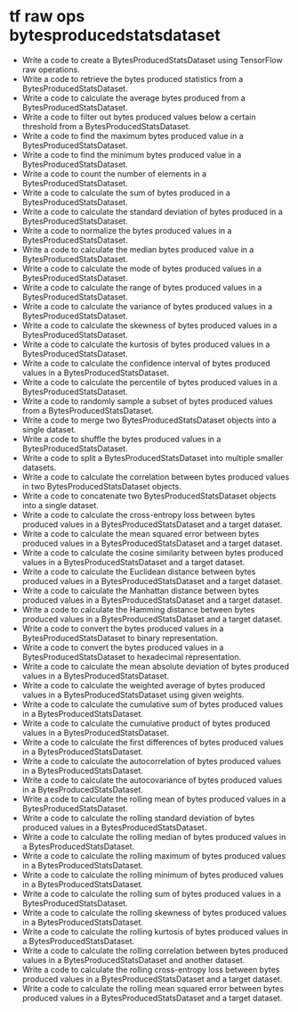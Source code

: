 # tf raw ops bytesproducedstatsdataset

- Write a code to create a BytesProducedStatsDataset using TensorFlow raw operations.
- Write a code to retrieve the bytes produced statistics from a BytesProducedStatsDataset.
- Write a code to calculate the average bytes produced from a BytesProducedStatsDataset.
- Write a code to filter out bytes produced values below a certain threshold from a BytesProducedStatsDataset.
- Write a code to find the maximum bytes produced value in a BytesProducedStatsDataset.
- Write a code to find the minimum bytes produced value in a BytesProducedStatsDataset.
- Write a code to count the number of elements in a BytesProducedStatsDataset.
- Write a code to calculate the sum of bytes produced in a BytesProducedStatsDataset.
- Write a code to calculate the standard deviation of bytes produced in a BytesProducedStatsDataset.
- Write a code to normalize the bytes produced values in a BytesProducedStatsDataset.
- Write a code to calculate the median bytes produced value in a BytesProducedStatsDataset.
- Write a code to calculate the mode of bytes produced values in a BytesProducedStatsDataset.
- Write a code to calculate the range of bytes produced values in a BytesProducedStatsDataset.
- Write a code to calculate the variance of bytes produced values in a BytesProducedStatsDataset.
- Write a code to calculate the skewness of bytes produced values in a BytesProducedStatsDataset.
- Write a code to calculate the kurtosis of bytes produced values in a BytesProducedStatsDataset.
- Write a code to calculate the confidence interval of bytes produced values in a BytesProducedStatsDataset.
- Write a code to calculate the percentile of bytes produced values in a BytesProducedStatsDataset.
- Write a code to randomly sample a subset of bytes produced values from a BytesProducedStatsDataset.
- Write a code to merge two BytesProducedStatsDataset objects into a single dataset.
- Write a code to shuffle the bytes produced values in a BytesProducedStatsDataset.
- Write a code to split a BytesProducedStatsDataset into multiple smaller datasets.
- Write a code to calculate the correlation between bytes produced values in two BytesProducedStatsDataset objects.
- Write a code to concatenate two BytesProducedStatsDataset objects into a single dataset.
- Write a code to calculate the cross-entropy loss between bytes produced values in a BytesProducedStatsDataset and a target dataset.
- Write a code to calculate the mean squared error between bytes produced values in a BytesProducedStatsDataset and a target dataset.
- Write a code to calculate the cosine similarity between bytes produced values in a BytesProducedStatsDataset and a target dataset.
- Write a code to calculate the Euclidean distance between bytes produced values in a BytesProducedStatsDataset and a target dataset.
- Write a code to calculate the Manhattan distance between bytes produced values in a BytesProducedStatsDataset and a target dataset.
- Write a code to calculate the Hamming distance between bytes produced values in a BytesProducedStatsDataset and a target dataset.
- Write a code to convert the bytes produced values in a BytesProducedStatsDataset to binary representation.
- Write a code to convert the bytes produced values in a BytesProducedStatsDataset to hexadecimal representation.
- Write a code to calculate the mean absolute deviation of bytes produced values in a BytesProducedStatsDataset.
- Write a code to calculate the weighted average of bytes produced values in a BytesProducedStatsDataset using given weights.
- Write a code to calculate the cumulative sum of bytes produced values in a BytesProducedStatsDataset.
- Write a code to calculate the cumulative product of bytes produced values in a BytesProducedStatsDataset.
- Write a code to calculate the first differences of bytes produced values in a BytesProducedStatsDataset.
- Write a code to calculate the autocorrelation of bytes produced values in a BytesProducedStatsDataset.
- Write a code to calculate the autocovariance of bytes produced values in a BytesProducedStatsDataset.
- Write a code to calculate the rolling mean of bytes produced values in a BytesProducedStatsDataset.
- Write a code to calculate the rolling standard deviation of bytes produced values in a BytesProducedStatsDataset.
- Write a code to calculate the rolling median of bytes produced values in a BytesProducedStatsDataset.
- Write a code to calculate the rolling maximum of bytes produced values in a BytesProducedStatsDataset.
- Write a code to calculate the rolling minimum of bytes produced values in a BytesProducedStatsDataset.
- Write a code to calculate the rolling sum of bytes produced values in a BytesProducedStatsDataset.
- Write a code to calculate the rolling skewness of bytes produced values in a BytesProducedStatsDataset.
- Write a code to calculate the rolling kurtosis of bytes produced values in a BytesProducedStatsDataset.
- Write a code to calculate the rolling correlation between bytes produced values in a BytesProducedStatsDataset and another dataset.
- Write a code to calculate the rolling cross-entropy loss between bytes produced values in a BytesProducedStatsDataset and a target dataset.
- Write a code to calculate the rolling mean squared error between bytes produced values in a BytesProducedStatsDataset and a target dataset.